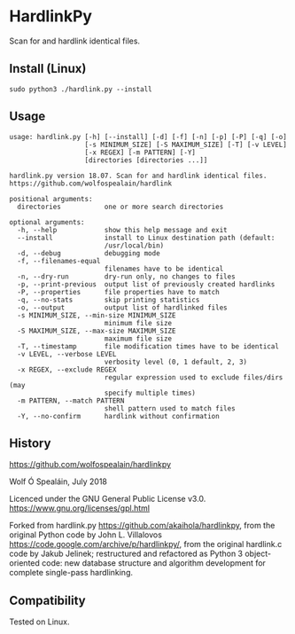 # HardlinkPy
Scan for and hardlink identical files.

## Install (Linux)
```sudo python3 ./hardlink.py --install```

## Usage

```
usage: hardlink.py [-h] [--install] [-d] [-f] [-n] [-p] [-P] [-q] [-o]
                   [-s MINIMUM_SIZE] [-S MAXIMUM_SIZE] [-T] [-v LEVEL]
                   [-x REGEX] [-m PATTERN] [-Y]
                   [directories [directories ...]]

hardlink.py version 18.07. Scan for and hardlink identical files.
https://github.com/wolfospealain/hardlink

positional arguments:
  directories           one or more search directories

optional arguments:
  -h, --help            show this help message and exit
  --install             install to Linux destination path (default:
                        /usr/local/bin)
  -d, --debug           debugging mode
  -f, --filenames-equal
                        filenames have to be identical
  -n, --dry-run         dry-run only, no changes to files
  -p, --print-previous  output list of previously created hardlinks
  -P, --properties      file properties have to match
  -q, --no-stats        skip printing statistics
  -o, --output          output list of hardlinked files
  -s MINIMUM_SIZE, --min-size MINIMUM_SIZE
                        minimum file size
  -S MAXIMUM_SIZE, --max-size MAXIMUM_SIZE
                        maximum file size
  -T, --timestamp       file modification times have to be identical
  -v LEVEL, --verbose LEVEL
                        verbosity level (0, 1 default, 2, 3)
  -x REGEX, --exclude REGEX
                        regular expression used to exclude files/dirs (may
                        specify multiple times)
  -m PATTERN, --match PATTERN
                        shell pattern used to match files
  -Y, --no-confirm      hardlink without confirmation

```

## History

https://github.com/wolfospealain/hardlinkpy

Wolf Ó Spealáin, July 2018

Licenced under the GNU General Public License v3.0. https://www.gnu.org/licenses/gpl.html

Forked from hardlink.py https://github.com/akaihola/hardlinkpy,
from the original Python code by John L. Villalovos https://code.google.com/archive/p/hardlinkpy/,
from the original hardlink.c code by Jakub Jelinek;
restructured and refactored as Python 3 object-oriented code:
new database structure and algorithm development for complete single-pass hardlinking.

## Compatibility

Tested on Linux.
